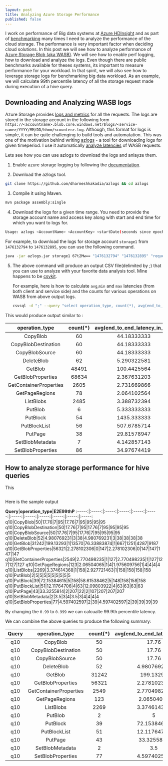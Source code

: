 ```yaml
---
layout: post
title: Analyzing Azure Storage Performance
published: false
---
```

I work on performance of Big data systems at [Azure HDInsight](https://azure.microsoft.com/en-us/services/hdinsight/) and as part of [benchmarking](https://azure.microsoft.com/en-us/blog/hdinsight-interactive-query-performance-benchmarks-and-integration-with-power-bi-direct-query/) many times I need to analyze the performance of the cloud storage. The performance is very important factor when deciding cloud solutions. In this post we will see how to analyze performance of [Azure Storage Blob (aka WASB)](https://azure.microsoft.com/en-us/services/storage/). We will see how to enable perf logging, how to download and analyze the logs. Even though there are public benchmarks available for theses systems, its important to measure performance for your workload. In that spirit, we will also see how to leverage storage logs for benchmarking big data workload. As an example, we will calculate 99th percentile latency of all the storage request made during execution of a hive query.


## Downloading and Analyzing WASB logs

Azure Storage provides [logs and metrics](https://docs.microsoft.com/en-us/azure/storage/common/storage-analytics) for all the requests. The logs are stored in the storage account in the following form ``https://<accountname>.blob.core.windows.net/$logs/<service-name>/YYYY/MM/DD/hhmm/<counter>.log``. Although, this format for logs is simple, it can be quite challenging to build tools and automatation. This was one of the motivation behind writing [azlogs](https://github.com/dharmeshkakadia/azlogs) - a tool for downloading logs for given timeperiod. I use it automatically [analyze latencies](https://github.com/hdinsight/HivePerformanceAutomation/blob/master/bin/perfdatascripts/getStoreLatency.sh) of WASB requests.

Lets see how you can use azlogs to download the logs and anlayze them.

1. Enable azure storage logging by following the [documentation](https://docs.microsoft.com/en-us/rest/api/storageservices/fileservices/enabling-storage-logging-and-accessing-log-data).

2. Download the azlogs tool.
```bash
git clone https://github.com/dharmeshkakadia/azlogs && cd azlogs
```

3. Compile it using Maven.
```bash
mvn package assembly:single 
```

4. Download the logs for a given time range. You need to provide the storage account name and access key along with start and end time for which you want to logs for.
```bash
Usage: azlogs <AccountName> <AccountKey> <startDate(seconds since epoch)> <endDate(seconds since epoch)> [columns(sorted)]
```
For example, to download the logs for storage account ``storage1`` from ``1476132794`` to ``1476132895``, you can use the following command.
```bash
java -jar azlogs.jar storage1 67t2Mw== "1476132794" "1476132895" "request_start_time,operation_type,end_to_end_latency_in_ms" 2>debug_logs > output
```

5. The above command will produce an output CSV file(delimited by ;) that you can use to analyze with your favorite data analysis tool. Mine happens to be [csvkit](https://csvkit.readthedocs.io/en/1.0.1/).

    For example, here is how to calculate ``avg``,``min`` and ``max`` latencies (from both client and service side) and the counts for various operations on WASB from above output logs.
    ```bash
    csvsql -d ";" --query "select operation_type, count(*), avg(end_to_end_latency_in_ms), min(end_to_end_latency_in_ms), max(end_to_end_latency_in_ms), avg(server_latency_in_ms), min(server_latency_in_ms),max(server_latency_in_ms) from output group by operation_type"
    ```

This would produce output similar to :


**operation\_type**|**count(*)**|**avg(end\_to\_end\_latency\_in\_ms)**|**min(end\_to\_end\_latency\_in\_ms)**|**max(end\_to\_end\_latency\_in\_ms)**|**avg(server\_latency\_in\_ms)**|**min(server\_latency\_in\_ms)**|**max(server\_latency\_in\_ms)**| 
:-----:|:-----:|:-----:|:-----:|:-----:|:-----:|:-----:|:-----:|
CopyBlob|60|44.18333333|6|296|44.18333333|6|296
CopyBlobDestination|60|44.18333333|6|296|44.18333333|6|296
CopyBlobSource|60|44.18333333|6|296|44.18333333|6|296
DeleteBlob|62|5.290322581|2|58|5.290322581|2|58
GetBlob|48491|100.4425564|2|5754|73.59421336|1|722
GetBlobProperties|68634|2.367631203|1|206|2.367631203|1|206
GetContainerProperties|2605|2.731669866|1|138|2.731669866|1|138
GetPageRegions|78|2.064102564|1|3|1.987179487|1|3
ListBlobs|2485|3.388732394|1|175|2.707847082|1|175
PutBlob|6|5.333333333|5|7|5.333333333|5|7
PutBlock|54|1435.333333|76|2803|1421.148148|63|2716
PutBlockList|56|507.6785714|4|1895|507.6785714|4|1895
PutPage|38|29.81578947|4|103|22.57894737|4|77
SetBlobMetadata|7|4.142857143|3|5|4.142857143|3|5
SetBlobProperties|86|34.97674419|3|93|34.97674419|3|93


## How to analyze storage performance for hive queries

This 

```	csvsql -d ";" --query "select operation_type,E2E99thP from (select end_to_end_latency_in_ms,operation_type from output order by end_to_end_latency_in_ms asc limit cast(0.99*(select count(end_to_end_latency_in_ms) from output)as int)) group by operation_type" 
```
Here is the sample output

**Query**|**operation\_type**|**E2E99thP**
:-----:|:-----:|:-----:|:-----:|:-----:|:-----:|:-----:|:-----:|:-----:|:-----:|:-----:|:-----:
q10|CopyBlob|50|17.76|7|95|17.76|7|95|95|95|95
q10|CopyBlobDestination|50|17.76|7|95|17.76|7|95|95|95|95
q10|CopyBlobSource|50|17.76|7|95|17.76|7|95|95|95|95
q10|DeleteBlob|52|4.980769231|3|38|4.980769231|3|38|38|38|38
q10|GetBlob|31242|199.13293|1|13570|76.33883874|1|667|1251|4287|9187
q10|GetBlobProperties|56321|2.278102306|0|147|2.278102306|0|147|147|147|147
q10|GetContainerProperties|2549|2.770498235|1|127|2.770498235|1|127|127|127|127
q10|GetPageRegions|123|2.06504065|1|4|1.975609756|1|4|4|4|4
q10|ListBlobs|2269|3.374614368|1|158|2.927721463|1|158|158|158|158
q10|PutBlob|2|5|5|5|5|5|5|5|5|5
q10|PutBlock|39|72.15384615|5|158|58.61538462|5|148|158|158|158
q10|PutBlockList|51|12.11764706|4|63|12.09803922|4|63|63|63|63
q10|PutPage|43|33.3255814|2|207|22|2|107|207|207|207
q10|SetBlobMetadata|2|3.5|3|4|3.5|3|4|4|4|4
q10|SetBlobProperties|77|4.597402597|2|39|4.597402597|2|39|39|39|39

By changing the ``0.99`` to ``0.999`` we can calcualte 99.9th percentile latency. 

We can combine the above queries to produce the following summary:

**Query**|**operation\_type**|**count(*)**|**avg(end\_to\_end\_latency\_in\_ms)**|**min(end\_to\_end\_latency\_in\_ms)**|**max(end\_to\_end\_latency\_in\_ms)**|**avg(server\_latency\_in\_ms)**|**min(server\_latency\_in\_ms)**|**max(server\_latency\_in\_ms)**|**E2E99thP**|**E2E999thP**|**E2E9999thP**
:-----:|:-----:|:-----:|:-----:|:-----:|:-----:|:-----:|:-----:|:-----:|:-----:|:-----:|:-----:
q10|CopyBlob|50|17.76|7|95|17.76|7|95|95|95|95
q10|CopyBlobDestination|50|17.76|7|95|17.76|7|95|95|95|95
q10|CopyBlobSource|50|17.76|7|95|17.76|7|95|95|95|95
q10|DeleteBlob|52|4.980769231|3|38|4.980769231|3|38|38|38|38
q10|GetBlob|31242|199.13293|1|13570|76.33883874|1|667|1251|4287|9187
q10|GetBlobProperties|56321|2.278102306|0|147|2.278102306|0|147|147|147|147
q10|GetContainerProperties|2549|2.770498235|1|127|2.770498235|1|127|127|127|127
q10|GetPageRegions|123|2.06504065|1|4|1.975609756|1|4|4|4|4
q10|ListBlobs|2269|3.374614368|1|158|2.927721463|1|158|158|158|158
q10|PutBlob|2|5|5|5|5|5|5|5|5|5
q10|PutBlock|39|72.15384615|5|158|58.61538462|5|148|158|158|158
q10|PutBlockList|51|12.11764706|4|63|12.09803922|4|63|63|63|63
q10|PutPage|43|33.3255814|2|207|22|2|107|207|207|207
q10|SetBlobMetadata|2|3.5|3|4|3.5|3|4|4|4|4
q10|SetBlobProperties|77|4.597402597|2|39|4.597402597|2|39|39|39|39
